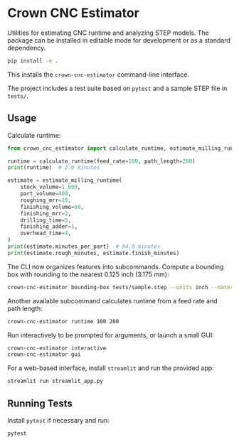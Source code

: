 # Crown CNC Estimator

Utilities for estimating CNC runtime and analyzing STEP models.
The package can be installed in editable mode for development or as a
standard dependency.

```bash
pip install -e .
```

This installs the ``crown-cnc-estimator`` command-line interface.

The project includes a test suite based on `pytest` and a sample STEP file
in `tests/`.

## Usage

Calculate runtime:

```python
from crown_cnc_estimator import calculate_runtime, estimate_milling_runtime

runtime = calculate_runtime(feed_rate=100, path_length=200)
print(runtime)  # 2.0 minutes

estimate = estimate_milling_runtime(
    stock_volume=1_000,
    part_volume=400,
    roughing_mrr=10,
    finishing_volume=60,
    finishing_mrr=2,
    drilling_time=5,
    finishing_adder=1,
    overhead_time=4,
)
print(estimate.minutes_per_part)  # 94.0 minutes
print(estimate.rough_minutes, estimate.finish_minutes)
```

The CLI now organizes features into subcommands.
Compute a bounding box with rounding to the nearest 0.125&nbsp;inch
(3.175&nbsp;mm):

```bash
crown-cnc-estimator bounding-box tests/sample.step --units inch --material 1018
```

Another available subcommand calculates runtime from a feed rate and path length:

```bash
crown-cnc-estimator runtime 100 200
```

Run interactively to be prompted for arguments, or launch a small GUI:

```bash
crown-cnc-estimator interactive
crown-cnc-estimator gui
```

For a web-based interface, install `streamlit` and run the provided app:

```bash
streamlit run streamlit_app.py
```

## Running Tests

Install `pytest` if necessary and run:

```bash
pytest
```

